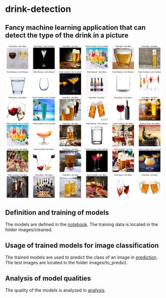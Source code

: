 # drink-detection

## Fancy machine learning application that can detect the type of the drink in a picture

![predict](./images/doc/prediction.png)

## Definition and training of models

The models are defined in the [notebook](./notebook.ipynb).
The training data is located in the folder images/cleaned.

## Usage of trained models for image classification

The trained models are used to predict the class of an image in [prediction](./prediction.ipynb).
The test images are located in the folder images/to_predict.

## Analysis of model qualities

The quality of the models is analyzed in [analysis](./analysis.ipynb).
